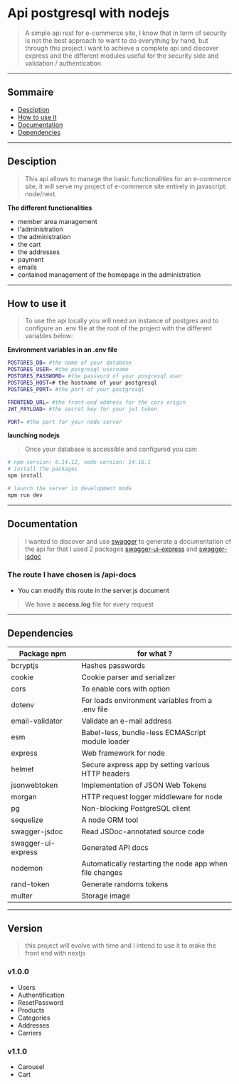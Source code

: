 # Api postgresql with nodejs
>A simple api rest for e-commerce site, I know that in term of security is not the best approach to want to do everything by hand, but through this project I want to achieve a complete api and discover express and the different modules useful for the security side and validation / authentication.

---

## Sommaire
- [Desciption](#Desciption)
- [How to use it](#How-to-use-it)
- [Documentation](#Documentation)
- [Dependencies](#Dependencies)

---

## Desciption
>This api allows to manage the basic functionalities for an e-commerce site, it will serve my project of e-commerce site entirely in javascript: node/next.


**The different functionalities**

- member area management
- l'administration
- the administration
- the cart
- the addresses
- payment
- emails
- contained management of the homepage in the administration

---

## How to use it
>To use the api locally you will need an instance of postgres and to configure an .env file at the root of the project with the different variables below:

**Environment variables in an .env file**

````bash
POSTGRES_DB= #the name of your database
POSTGRES_USER= #the posgresql username
POSTGRES_PASSWORD= #the password of your posgresql user
POSTGRES_HOST=# the hostname of your postgresql
POSTGRES_PORT= #the port of your postgresql

FRONTEND_URL= #the front-end address for the cors origin
JWT_PAYLOAD= #the secret key for your jwt token

PORT= #the port for your node server
````

**launching nodejs**
>Once your database is accessible and configured you can:

````bash
# npm version: 6.14.12, node version: 14.16.1
# install the packages
npm install

# launch the server in development mode
npm run dev
````

---

## Documentation
>I wanted to discover and use [swagger](https://swagger.io/) to generate a documentation of the api for that I used 2 packages [swagger-ui-express](https://www.npmjs.com/package/swagger-ui-express) and [swagger-jsdoc](https://www.npmjs.com/package/swagger-jsdoc)

### The route I have chosen is **/api-docs**

- You can modify this route in the server.js document

>We have a **access.log** file for every request

---

## Dependencies

Package npm | for what ?
------------ | -------------
bcryptjs | Hashes passwords
cookie | Cookie parser and serializer
cors | To enable cors with option
dotenv | For loads environment variables from a .env file
email-validator | Validate an e-mail address
esm | Babel-less, bundle-less ECMAScript module loader
express | Web framework for node
helmet | Secure axpress app by setting various HTTP headers
jsonwebtoken | Implementation of JSON Web Tokens
morgan | HTTP request logger middleware for node
pg | Non-blocking PostgreSQL client
sequelize |  A node ORM tool
swagger-jsdoc | Read JSDoc-annotated source code
swagger-ui-express | Generated API docs
nodemon | Automatically restarting the node app when file changes
rand-token | Generate randoms tokens
multer | Storage image

---

## Version
>this project will evolve with time and I intend to use it to make the front end with nextjs

### v1.0.0
- Users
- Authentification
- ResetPassword
- Products
- Categories
- Addresses
- Carriers

### v1.1.0
- Carousel
- Cart